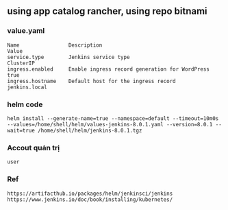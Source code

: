 ## using app catalog rancher, using repo bitnami

### value.yaml
    Name	            Description	                                    Value
    service.type	    Jenkins service type	                        ClusterIP
    ingress.enabled	    Enable ingress record generation for WordPress	true
    ingress.hostname	Default host for the ingress record	            jenkins.local

### helm code
    helm install --generate-name=true --namespace=default --timeout=10m0s --values=/home/shell/helm/values-jenkins-8.0.1.yaml --version=8.0.1 --wait=true /home/shell/helm/jenkins-8.0.1.tgz

### Accout quản trị
    user

### Ref
    https://artifacthub.io/packages/helm/jenkinsci/jenkins
    https://www.jenkins.io/doc/book/installing/kubernetes/
